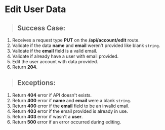 # Edit User Data

> ## Success Case:

1. Receives a request type **PUT** on the **/api/account/edit** route.
2. Validate if the data **name** and **email** weren't provided like blank `string`.
3. Validate if the **email** field is a valid email.
4. Validate if already have a user with email provided.
5. Edit the user account with data provided.
6. Return **204**.

> ## Exceptions:

1. Return **404** error if API doesn't exists.
2. Return **400** error if **name** and **email** were a blank `string`.
3. Return **400** error if the **email** field to be an invalid email.
4. Return **403** error if the email provided is already in use.
5. Return **403** error if wasn't a **user**.
6. Return **500** error if an error occurred during editing.
